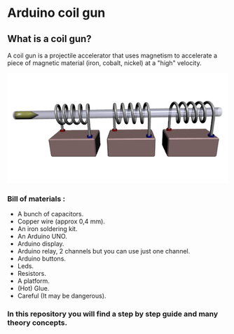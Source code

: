 # Arduino coil gun

## What is a coil gun?

A coil gun is a projectile accelerator that uses magnetism to accelerate a piece of magnetic material (iron, cobalt, nickel) at a "high" velocity.

![How a coil gun works](/static/img/coilwork.gif)


### Bill of materials :

- A bunch of capacitors.
- Copper wire (approx 0,4 mm).
- An iron soldering kit.
- An Arduino UNO.
- Arduino display.
- Arduino relay, 2 channels but you can use just one channel.
- Arduino buttons.
- Leds.
- Resistors.
- A platform.
- (Hot) Glue.
- Careful (It may be dangerous).


### In this repository you will find a step by step guide and many theory concepts.

